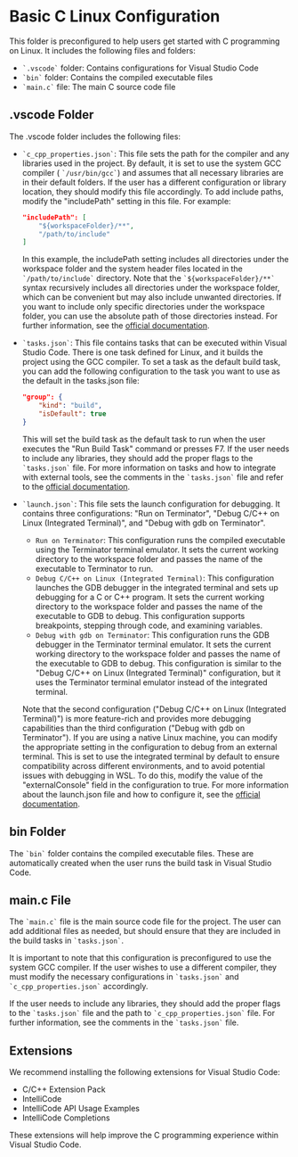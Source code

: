 # Basic C Linux Configuration

This folder is preconfigured to help users get started with C programming on Linux. It includes the following files and folders:

- `` `.vscode` `` folder: Contains configurations for Visual Studio Code
- `` `bin` `` folder: Contains the compiled executable files
- `` `main.c` `` file: The main C source code file

## .vscode Folder

The .vscode folder includes the following files:

- `` `c_cpp_properties.json` ``:  This file sets the path for the compiler and any libraries used in the project. By default, it is set to use the system GCC compiler ( `` `/usr/bin/gcc` ``) and assumes that all necessary libraries are in their default folders. If the user has a different configuration or library location, they should modify this file accordingly. To add include paths, modify the "includePath" setting in this file. For example:

    ```json
    "includePath": [
        "${workspaceFolder}/**",
        "/path/to/include"
    ]
    ```


    In this example, the includePath setting includes all directories under the workspace folder and the system header files located in the `` `/path/to/include` `` directory. Note that the `` `${workspaceFolder}/**` `` syntax recursively includes all directories under the workspace folder, which can be convenient but may also include unwanted directories. If you want to include only specific directories under the workspace folder, you can use the absolute path of those directories instead. For further information, see the [official documentation](https://code.visualstudio.com/docs/cpp/c-cpp-properties-schema-reference "c_cpp_properties.json reference").

- `` `tasks.json` ``: This file contains tasks that can be executed within Visual Studio Code. There is one task defined for Linux, and it builds the project using the GCC compiler. To set a task as the default build task, you can add the following configuration to the task you want to use as the default in the tasks.json file:

    ```json
    "group": {
        "kind": "build",
        "isDefault": true
    }
    ```
    This will set the build task as the default task to run when the user executes the "Run Build Task" command or presses F7. If the user needs to include any libraries, they should add the proper flags to the `` `tasks.json` `` file. For more information on tasks and how to integrate with external tools, see the comments in the `` `tasks.json` `` file and refer to the [official documentation](https://code.visualstudio.com/docs/editor/tasks "Integrate with External Tools via Tasks").

- `` `launch.json` ``: This file sets the launch configuration for debugging. It contains three configurations: "Run on Terminator", "Debug C/C++ on Linux (Integrated Terminal)", and "Debug with gdb on Terminator".

    - `Run on Terminator`: This configuration runs the compiled executable using the Terminator terminal emulator. It sets the current working directory to the workspace folder and passes the name of the executable to Terminator to run.
    - `Debug C/C++ on Linux (Integrated Terminal)`: This configuration launches the GDB debugger in the integrated terminal and sets up debugging for a C or C++ program. It sets the current working directory to the workspace folder and passes the name of the executable to GDB to debug. This configuration supports breakpoints, stepping through code, and examining variables.
    - `Debug with gdb on Terminator`: This configuration runs the GDB debugger in the Terminator terminal emulator. It sets the current working directory to the workspace folder and passes the name of the executable to GDB to debug. This configuration is similar to the "Debug C/C++ on Linux (Integrated Terminal)" configuration, but it uses the Terminator terminal emulator instead of the integrated terminal.

     Note that the second configuration ("Debug C/C++ on Linux (Integrated Terminal)") is more feature-rich and provides more debugging capabilities than the third configuration ("Debug with gdb on Terminator"). If you are using a native Linux machine, you can modify the appropriate setting in the configuration to debug from an external terminal. This is set to use the integrated terminal by default to ensure compatibility across different environments, and to avoid potential issues with debugging in WSL. To do this, modify the value of the "externalConsole" field in the configuration to true. For more information about the launch.json file and how to configure it, see the [official documentation](https://code.visualstudio.com/docs/editor/debugging#_debugger-extensions "Debugging").

## bin Folder

The `` `bin` `` folder contains the compiled executable files. These are automatically created when the user runs the build task in Visual Studio Code.

## main.c File

The `` `main.c` `` file is the main source code file for the project. The user can add additional files as needed, but should ensure that they are included in the build tasks in `` `tasks.json` ``.

It is important to note that this configuration is preconfigured to use the system GCC compiler. If the user wishes to use a different compiler, they must modify the necessary configurations in `` `tasks.json` `` and `` `c_cpp_properties.json` `` accordingly.

If the user needs to include any libraries, they should add the proper flags to the `` `tasks.json` `` file and the path to `` `c_cpp_properties.json` `` file. For further information, see the comments in the `` `tasks.json` `` file.

## Extensions

We recommend installing the following extensions for Visual Studio Code:

- C/C++ Extension Pack
- IntelliCode
- IntelliCode API Usage Examples
- IntelliCode Completions

These extensions will help improve the C programming experience within Visual Studio Code.